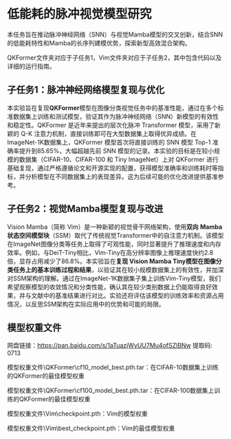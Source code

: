# **低能耗的脉冲视觉模型研究**

本任务旨在推动脉冲神经网络（SNN）与视觉Mamba模型的交叉创新，结合SNN的低能耗特性和Mamba的长序列建模优势，探索新型高效混合架构。

QKFormer文件夹对应于子任务1，Vim文件夹对应于子任务2，其中包含代码以及详细的运行指南。

## 子任务1：脉冲神经网络模型复现与优化

本实验旨在复现**QKFormer**模型在图像分类视觉任务中的基准性能，通过在多个标准数据集上训练和测试模型，验证其作为脉冲神经网络（SNN）新模型的有效性和稳定性。QKFormer 是近年来提出的层次化脉冲 Transformer 模型，采用了新颖的 Q-K 注意力机制，直接训练即可在大型数据集上取得优异成绩。在ImageNet-1K数据集上，QKFormer 模型首次将直接训练的 SNN 模型 Top-1 准确率提升到85.65%，大幅超越先前 SNN 模型的记录。本实验的目标是在较小规模的数据集（CIFAR-10、CIFAR-100 和 Tiny ImageNet）上对 QKFormer 进行基础复现，通过严格遵循论文和开源实现的配置，获得模型准确率和训练耗时等指标，并分析模型在不同数据集上的表现差异。这为后续可能的优化改进提供基准参考。

## 子任务2：视觉Mamba模型复现与改进

Vision Mamba（简称 Vim）是一种新颖的视觉骨干网络架构，使用**双向** **Mamba** **状态空间模型块**（SSM）取代了传统视觉Transformer中的自注意力机制。该模型在ImageNet图像分类等任务上取得了可观性能，同时显著提升了推理速度和内存效率。例如，与DeiT-Tiny相比，Vim-Tiny在高分辨率图像上推理速度快约2.8倍，显存占用减少了86.8%。本实验旨在**复现 Vision Mamba Tiny模型在图像分类任务上的基本训练过程和结果**，以验证其在较小规模数据集上的有效性，并加深对SSM架构的理解。通过在ImageNet-1K数据集子集上训练Vim-Tiny模型，我们希望观察模型的收敛情况和分类性能，确认其在较少类别数据上仍能取得良好效果，并与文献中的基准结果进行对比。实验还将评估该模型的训练效率和资源占用情况，以反思SSM架构在实际应用中的优势和可能的局限。

## 模型权重文件

网盘链接：https://pan.baidu.com/s/1aTuazjWyUU7Mu4ofSZlBNw 提取码: 0713

模型权重文件\QKFormer\cf10_model_best.pth.tar：在CIFAR-10数据集上训练的QKFormer的最佳模型权重

模型权重文件\QKFormer\cf100_model_best.pth.tar：在CIFAR-100数据集上训练的QKFormer的最佳模型权重

模型权重文件\Vim\checkpoint.pth：Vim的模型权重

模型权重文件\Vim\best_checkpoint.pth：Vim的最佳模型权重
